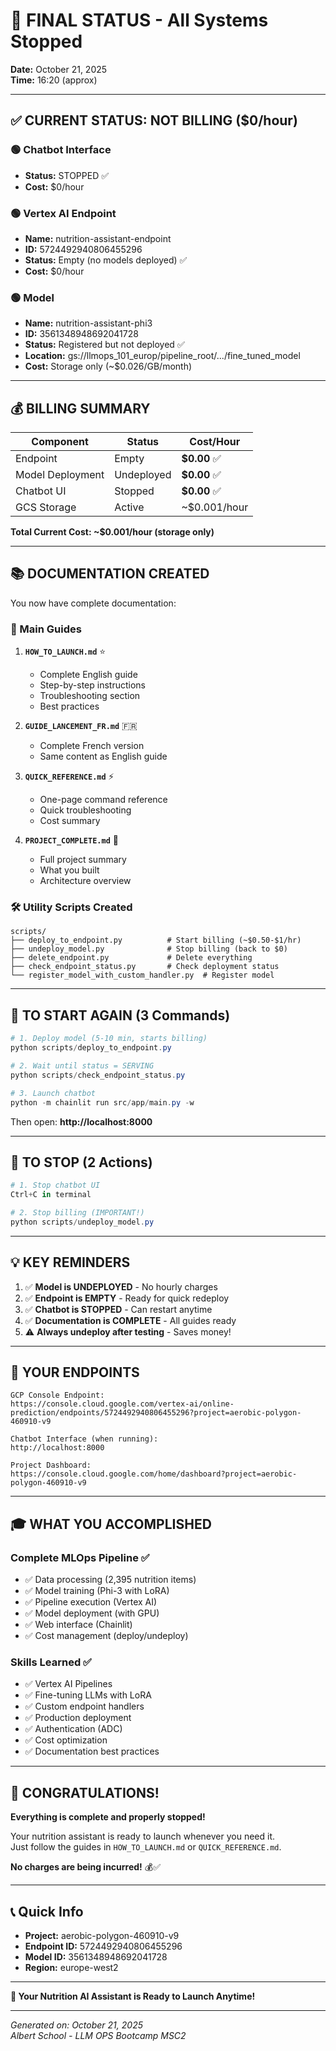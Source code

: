# 🎯 FINAL STATUS - All Systems Stopped

**Date:** October 21, 2025  
**Time:** 16:20 (approx)

---

## ✅ CURRENT STATUS: NOT BILLING ($0/hour)

### 🟢 Chatbot Interface
- **Status:** STOPPED ✅
- **Cost:** $0/hour

### 🟢 Vertex AI Endpoint  
- **Name:** nutrition-assistant-endpoint
- **ID:** 5724492940806455296
- **Status:** Empty (no models deployed) ✅
- **Cost:** $0/hour

### 🟢 Model
- **Name:** nutrition-assistant-phi3
- **ID:** 3561348948692041728
- **Status:** Registered but not deployed ✅
- **Location:** gs://llmops_101_europ/pipeline_root/.../fine_tuned_model
- **Cost:** Storage only (~$0.026/GB/month)

---

## 💰 BILLING SUMMARY

| Component | Status | Cost/Hour |
|-----------|--------|-----------|
| Endpoint | Empty | **$0.00** ✅ |
| Model Deployment | Undeployed | **$0.00** ✅ |
| Chatbot UI | Stopped | **$0.00** ✅ |
| GCS Storage | Active | ~$0.001/hour |

**Total Current Cost: ~$0.001/hour (storage only)**

---

## 📚 DOCUMENTATION CREATED

You now have complete documentation:

### 📖 Main Guides
1. **`HOW_TO_LAUNCH.md`** ⭐
   - Complete English guide
   - Step-by-step instructions
   - Troubleshooting section
   - Best practices

2. **`GUIDE_LANCEMENT_FR.md`** 🇫🇷
   - Complete French version
   - Same content as English guide

3. **`QUICK_REFERENCE.md`** ⚡
   - One-page command reference
   - Quick troubleshooting
   - Cost summary

4. **`PROJECT_COMPLETE.md`** 🎉
   - Full project summary
   - What you built
   - Architecture overview

### 🛠️ Utility Scripts Created

```
scripts/
├── deploy_to_endpoint.py          # Start billing (~$0.50-$1/hr)
├── undeploy_model.py              # Stop billing (back to $0)
├── delete_endpoint.py             # Delete everything
├── check_endpoint_status.py       # Check deployment status
└── register_model_with_custom_handler.py  # Register model
```

---

## 🚀 TO START AGAIN (3 Commands)

```powershell
# 1. Deploy model (5-10 min, starts billing)
python scripts/deploy_to_endpoint.py

# 2. Wait until status = SERVING
python scripts/check_endpoint_status.py

# 3. Launch chatbot
python -m chainlit run src/app/main.py -w
```

Then open: **http://localhost:8000**

---

## 🛑 TO STOP (2 Actions)

```powershell
# 1. Stop chatbot UI
Ctrl+C in terminal

# 2. Stop billing (IMPORTANT!)
python scripts/undeploy_model.py
```

---

## 💡 KEY REMINDERS

1. ✅ **Model is UNDEPLOYED** - No hourly charges
2. ✅ **Endpoint is EMPTY** - Ready for quick redeploy
3. ✅ **Chatbot is STOPPED** - Can restart anytime
4. ✅ **Documentation is COMPLETE** - All guides ready
5. ⚠️ **Always undeploy after testing** - Saves money!

---

## 📍 YOUR ENDPOINTS

```
GCP Console Endpoint:
https://console.cloud.google.com/vertex-ai/online-prediction/endpoints/5724492940806455296?project=aerobic-polygon-460910-v9

Chatbot Interface (when running):
http://localhost:8000

Project Dashboard:
https://console.cloud.google.com/home/dashboard?project=aerobic-polygon-460910-v9
```

---

## 🎓 WHAT YOU ACCOMPLISHED

### Complete MLOps Pipeline ✅
- ✅ Data processing (2,395 nutrition items)
- ✅ Model training (Phi-3 with LoRA)
- ✅ Pipeline execution (Vertex AI)
- ✅ Model deployment (with GPU)
- ✅ Web interface (Chainlit)
- ✅ Cost management (deploy/undeploy)

### Skills Learned ✅
- ✅ Vertex AI Pipelines
- ✅ Fine-tuning LLMs with LoRA
- ✅ Custom endpoint handlers
- ✅ Production deployment
- ✅ Authentication (ADC)
- ✅ Cost optimization
- ✅ Documentation best practices

---

## 🎉 CONGRATULATIONS!

**Everything is complete and properly stopped!**

Your nutrition assistant is ready to launch whenever you need it.  
Just follow the guides in `HOW_TO_LAUNCH.md` or `QUICK_REFERENCE.md`.

**No charges are being incurred!** 💰✅

---

## 📞 Quick Info

- **Project:** aerobic-polygon-460910-v9
- **Endpoint ID:** 5724492940806455296  
- **Model ID:** 3561348948692041728
- **Region:** europe-west2

---

**🥗 Your Nutrition AI Assistant is Ready to Launch Anytime!**

---

*Generated on: October 21, 2025*  
*Albert School - LLM OPS Bootcamp MSC2*
